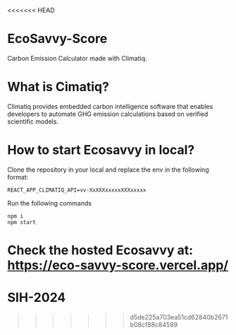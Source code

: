 <<<<<<< HEAD
# EcoSavvy-Score
Carbon Emission Calculator made with Climatiq. 

# What is Cimatiq?
Climatiq provides embedded carbon intelligence software that enables developers to automate GHG emission calculations based on verified scientific models.

# How to start Ecosavvy in local?
Clone the repository in your local and replace the env in the following format:

```
REACT_APP_CLIMATIQ_API=vv-XxXXXxxxxxXXXxxxxx
```

Run the following commands
```
npm i
npm start
```

Check the hosted Ecosavvy at: https://eco-savvy-score.vercel.app/
=======
# SIH-2024
>>>>>>> d5de225a703ea51cd62840b2671b08cf88c84589
